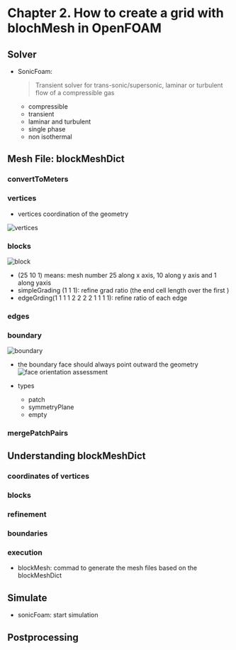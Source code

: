 # Chapter 2. How to create a grid with blochMesh in OpenFOAM

## Solver

- SonicFoam:

  > Transient solver for trans-sonic/supersonic, laminar or turbulent flow of a compressible gas

  - compressible
  - transient
  - laminar and turbulent
  - single phase
  - non isothermal

## Mesh File: blockMeshDict

### convertToMeters

### vertices

- vertices coordination of the geometry

![vertices](img/2.blockmesh_2020-08-31-14-16-22.png)

### blocks

![block](img/2.blockmesh_2020-08-31-14-20-12.png)

- (25 10 1) means: mesh number 25 along x axis, 10 along y axis and 1 along yaxis
- simpleGrading (1 1 1): refine grad ratio (the end cell length over the first )
- edgeGrding(1 1 1 1 2 2 2 2 1 1 1 1): refine ratio of each edge

### edges

### boundary

![boundary](img/2.blockmesh_2020-08-31-14-25-13.png)

- the boundary face should always point outward the geometry
  ![face orientation assessment](img/2.blockmesh_2020-08-31-14-24-36.png)

- types
  - patch
  - symmetryPlane
  - empty

### mergePatchPairs

## Understanding blockMeshDict

### coordinates of vertices

### blocks

### refinement

### boundaries

### execution

- blockMesh: commad to generate the mesh files based on the blockMeshDict

## Simulate

- sonicFoam: start simulation

## Postprocessing
